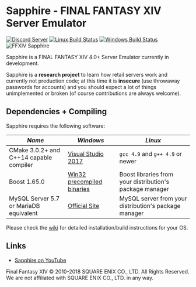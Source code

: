 ﻿# Sapphire - FINAL FANTASY XIV Server Emulator
[![Discord Server](https://img.shields.io/badge/discord-Sapphire-7289DA.svg)](https://discord.gg/xxcdCER)
[![Linux Build Status](https://travis-ci.org/SapphireMordred/Sapphire.svg?branch=master)](https://travis-ci.org/SapphireMordred/Sapphire)
[![Windows Build Status](https://ci.appveyor.com/api/projects/status/lil7lxa3ty165emm?svg=true)](https://ci.appveyor.com/project/SapphireMordred/Sapphire)
![FFXIV Sapphire](http://i.imgur.com/I4bj1tR.png)

Sapphire is a FINAL FANTASY XIV 4.0+ Server Emulator currently in development.

Sapphire is a **research project** to learn how retail servers work and currently not production code; at this time it is **insecure** (use throwaway passwords for accounts) and you should expect a lot of things unimplemented or broken (of course contributions are always welcome).

## Dependencies + Compiling
Sapphire requires the following software:

| *Name* | *Windows* | *Linux* |
| ------ | --------- | ------- |
| CMake 3.0.2+ and C++14 capable compiler | [Visual Studio 2017](https://www.visualstudio.com/) | `gcc 4.9` and `g++ 4.9` or newer |
| Boost 1.65.0 | [Win32 precompiled binaries](https://sourceforge.net/projects/boost/files/boost-binaries/1.65.0/boost_1_65_0-msvc-14.1-32.exe/download) | Boost libraries from your distribution's package manager |
| MySQL Server 5.7 or MariaDB equivalent | [Official Site](https://dev.mysql.com/downloads/mysql/) | MySQL server from your distribution's package manager |

Please check the [wiki](https://github.com/SapphireMordred/Sapphire/wiki) for detailed installation/build instructions for your OS.

## Links

* [Sapphire on YouTube](https://www.youtube.com/channel/UCJKYuovoGsq7PxSAfrNJKbw)

Final Fantasy XIV © 2010-2018 SQUARE ENIX CO., LTD. All Rights Reserved. We are not affiliated with SQUARE ENIX CO., LTD. in any way.
